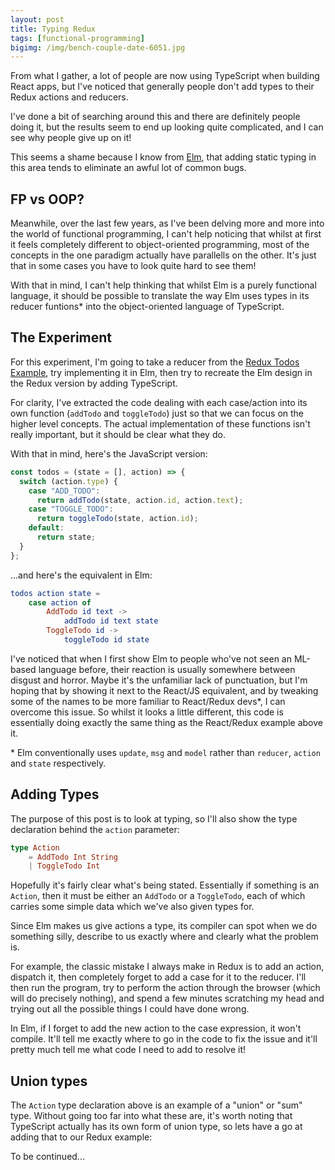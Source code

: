 ```yaml
---
layout: post
title: Typing Redux
tags: [functional-programming]
bigimg: /img/bench-couple-date-6051.jpg
---
```


From what I gather, a lot of people are now using TypeScript when building React apps, but I've noticed that generally people don't add types to their Redux actions and reducers.

I've done a bit of searching around this and there are definitely people doing it, but the results seem to end up looking quite complicated, and I can see why people give up on it!

This seems a shame because I know from [Elm](https://elm-lang.org/), that adding static typing in this area tends to eliminate an awful lot of common bugs.

## FP vs OOP?

Meanwhile, over the last few years, as I've been delving more and more into the world of functional programming, I can't help noticing that whilst at first it feels completely different to object-oriented programming, most of the concepts in the one paradigm actually have parallells on the other. It's just that in some cases you have to look quite hard to see them!

With that in mind, I can't help thinking that whilst Elm is a purely functional language, it should be possible to translate the way Elm uses types in its reducer funtions\* into the object-oriented language of TypeScript.

## The Experiment

For this experiment, I'm going to take a reducer from the [Redux Todos Example](https://github.com/reduxjs/redux/tree/master/examples/todos), try implementing it in Elm, then try to recreate the Elm design in the Redux version by adding TypeScript.

For clarity, I've extracted the code dealing with each case/action into its own function (`addTodo` and `toggleTodo`) just so that we can focus on the higher level concepts. The actual implementation of these functions isn't really important, but it should be clear what they do.

With that in mind, here's the JavaScript version:

```javascript
const todos = (state = [], action) => {
  switch (action.type) {
    case "ADD_TODO":
      return addTodo(state, action.id, action.text);
    case "TOGGLE_TODO":
      return toggleTodo(state, action.id);
    default:
      return state;
  }
};
```

...and here's the equivalent in Elm:

```elm
todos action state =
    case action of
        AddTodo id text ->
            addTodo id text state
        ToggleTodo id ->
            toggleTodo id state
```

I've noticed that when I first show Elm to people who've not seen an ML-based language before, their reaction is usually somewhere between disgust and horror. Maybe it's the unfamiliar lack of punctuation, but I'm hoping that by showing it next to the React/JS equivalent, and by tweaking some of the names to be more familiar to React/Redux devs\*, I can overcome this issue. So whilst it looks a little different, this code is essentially doing exactly the same thing as the React/Redux example above it.

\* Elm conventionally uses `update`, `msg` and `model` rather than `reducer`, `action` and `state` respectively.

## Adding Types

The purpose of this post is to look at typing, so I'll also show the type declaration behind the `action` parameter:

```elm
type Action
    = AddTodo Int String
    | ToggleTodo Int
```

Hopefully it's fairly clear what's being stated. Essentially if something is an `Action`, then it must be either an `AddTodo` or a `ToggleTodo`, each of which carries some simple data which we've also given types for.

Since Elm makes us give actions a type, its compiler can spot when we do something silly, describe to us exactly where and clearly what the problem is.

For example, the classic mistake I always make in Redux is to add an action, dispatch it, then completely forget to add a case for it to the reducer. I'll then run the program, try to perform the action through the browser (which will do precisely nothing), and spend a few minutes scratching my head and trying out all the possible things I could have done wrong.

In Elm, if I forget to add the new action to the case expression, it won't compile. It'll tell me exactly where to go in the code to fix the issue and it'll pretty much tell me what code I need to add to resolve it!

## Union types

The `Action` type declaration above is an example of a "union" or "sum" type. Without going too far into what these are, it's worth noting that TypeScript actually has its own form of union type, so lets have a go at adding that to our Redux example:

To be continued...
